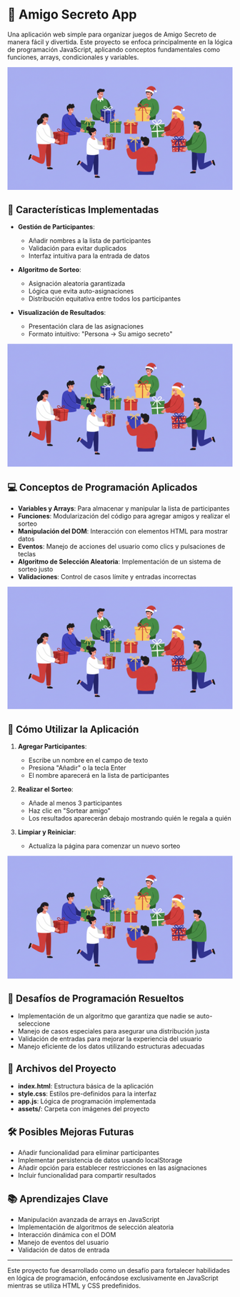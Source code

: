 # 🎁 Amigo Secreto App

Una aplicación web simple para organizar juegos de Amigo Secreto de manera fácil y divertida. Este proyecto se enfoca principalmente en la lógica de programación JavaScript, aplicando conceptos fundamentales como funciones, arrays, condicionales y variables.

![Banner Amigo Secreto](assets/image_fx_63.jpg)
<!-- La imagen principal muestra una representación festiva de un intercambio de amigo secreto -->

## 🌟 Características Implementadas

- **Gestión de Participantes**: 
  - Añadir nombres a la lista de participantes
  - Validación para evitar duplicados
  - Interfaz intuitiva para la entrada de datos

- **Algoritmo de Sorteo**: 
  - Asignación aleatoria garantizada
  - Lógica que evita auto-asignaciones
  - Distribución equitativa entre todos los participantes

- **Visualización de Resultados**:
  - Presentación clara de las asignaciones
  - Formato intuitivo: "Persona → Su amigo secreto"

![Ejemplo de uso](assets/image_fx_63.jpg)
<!-- Ejemplo visual de la interfaz de usuario de la aplicación Amigo Secreto -->

## 💻 Conceptos de Programación Aplicados

- **Variables y Arrays**: Para almacenar y manipular la lista de participantes
- **Funciones**: Modularización del código para agregar amigos y realizar el sorteo
- **Manipulación del DOM**: Interacción con elementos HTML para mostrar datos
- **Eventos**: Manejo de acciones del usuario como clics y pulsaciones de teclas
- **Algoritmo de Selección Aleatoria**: Implementación de un sistema de sorteo justo
- **Validaciones**: Control de casos límite y entradas incorrectas

![Diagrama de flujo](assets/image_fx_63.jpg)
<!-- Ilustración conceptual del algoritmo de asignación de amigo secreto -->

## 🚀 Cómo Utilizar la Aplicación

1. **Agregar Participantes**:
   - Escribe un nombre en el campo de texto
   - Presiona "Añadir" o la tecla Enter
   - El nombre aparecerá en la lista de participantes

2. **Realizar el Sorteo**:
   - Añade al menos 3 participantes
   - Haz clic en "Sortear amigo"
   - Los resultados aparecerán debajo mostrando quién le regala a quién

3. **Limpiar y Reiniciar**:
   - Actualiza la página para comenzar un nuevo sorteo

![Instrucciones de uso](assets/image_fx_63.jpg)
<!-- Imagen representativa del proceso de intercambio de regalos -->

## 🧠 Desafíos de Programación Resueltos

- Implementación de un algoritmo que garantiza que nadie se auto-seleccione
- Manejo de casos especiales para asegurar una distribución justa
- Validación de entradas para mejorar la experiencia del usuario
- Manejo eficiente de los datos utilizando estructuras adecuadas

## 🔧 Archivos del Proyecto

- **index.html**: Estructura básica de la aplicación
- **style.css**: Estilos pre-definidos para la interfaz
- **app.js**: Lógica de programación implementada
- **assets/**: Carpeta con imágenes del proyecto

## 🛠️ Posibles Mejoras Futuras

- Añadir funcionalidad para eliminar participantes
- Implementar persistencia de datos usando localStorage
- Añadir opción para establecer restricciones en las asignaciones
- Incluir funcionalidad para compartir resultados

## 📚 Aprendizajes Clave

- Manipulación avanzada de arrays en JavaScript
- Implementación de algoritmos de selección aleatoria
- Interacción dinámica con el DOM
- Manejo de eventos del usuario
- Validación de datos de entrada

---

Este proyecto fue desarrollado como un desafío para fortalecer habilidades en lógica de programación, enfocándose exclusivamente en JavaScript mientras se utiliza HTML y CSS predefinidos. 
